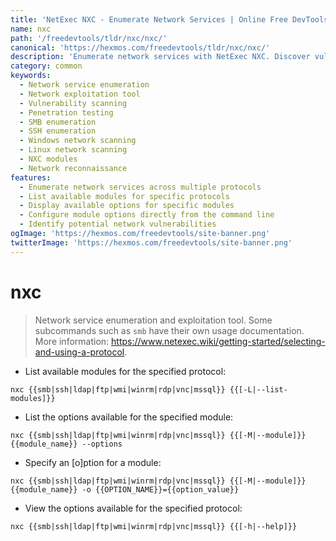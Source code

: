 ```yaml
---
title: 'NetExec NXC - Enumerate Network Services | Online Free DevTools by Hexmos'
name: nxc
path: '/freedevtools/tldr/nxc/nxc/'
canonical: 'https://hexmos.com/freedevtools/tldr/nxc/nxc/'
description: 'Enumerate network services with NetExec NXC. Discover vulnerabilities and exploit target systems through various protocols. Free online tool, no registration required.'
category: common
keywords:
  - Network service enumeration
  - Network exploitation tool
  - Vulnerability scanning
  - Penetration testing
  - SMB enumeration
  - SSH enumeration
  - Windows network scanning
  - Linux network scanning
  - NXC modules
  - Network reconnaissance
features:
  - Enumerate network services across multiple protocols
  - List available modules for specific protocols
  - Display available options for specific modules
  - Configure module options directly from the command line
  - Identify potential network vulnerabilities
ogImage: 'https://hexmos.com/freedevtools/site-banner.png'
twitterImage: 'https://hexmos.com/freedevtools/site-banner.png'
---
```


# nxc

> Network service enumeration and exploitation tool.
> Some subcommands such as `smb` have their own usage documentation.
> More information: <https://www.netexec.wiki/getting-started/selecting-and-using-a-protocol>.

- List available modules for the specified protocol:

`nxc {{smb|ssh|ldap|ftp|wmi|winrm|rdp|vnc|mssql}} {{[-L|--list-modules]}}`

- List the options available for the specified module:

`nxc {{smb|ssh|ldap|ftp|wmi|winrm|rdp|vnc|mssql}} {{[-M|--module]}} {{module_name}} --options`

- Specify an [o]ption for a module:

`nxc {{smb|ssh|ldap|ftp|wmi|winrm|rdp|vnc|mssql}} {{[-M|--module]}} {{module_name}} -o {{OPTION_NAME}}={{option_value}}`

- View the options available for the specified protocol:

`nxc {{smb|ssh|ldap|ftp|wmi|winrm|rdp|vnc|mssql}} {{[-h|--help]}}`
